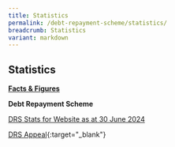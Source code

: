 ```yaml
---
title: Statistics
permalink: /debt-repayment-scheme/statistics/
breadcrumb: Statistics
variant: markdown
---
```

**Statistics**
---

<u><b>Facts &amp; Figures</b></u>

**Debt Repayment Scheme**

[DRS Stats for Website as at 30 June 2024](/files/DRS%20Statistics%20/DRSStatsforWebsiteasat30Jun2024.pdf)

[DRS Appeal](/files/DRSAppeal.pdf){:target="_blank"}